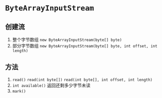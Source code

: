 # `ByteArrayInputStream`

## 创建流

1. 整个字节数组
   `new ByteArrayInputStream(byte[] byte)`
2.  部分字节数组
   `new ByteArrayInputStream(byte[] byte, int offset, int length)`

## 方法

1. `read()` `read(int byte[])` `read(int byte[], int offset, int length)`
2. `int available()`
   返回还剩多少字节未读
3. `mark()`

   